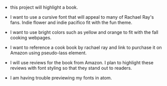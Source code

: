 - this project will highlight a book.
- I want to use a cursive font that will appeal to many of Rachael Ray's fans. Indie flower and indie pacifico fit with the fun theme.
- I want to use bright colors such as yellow and orange to fit with the fall cooking webpages.
- I want to reference a cook book by rachael ray and link to purchase it on Amazon using pseudo-lass element.
-  I will use reviews for the book from Amazon. I plan to highlight these reviews with font styling so that they stand out to readers.

- I am having trouble previewing my fonts in atom.
